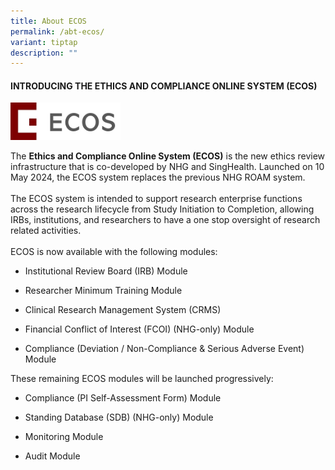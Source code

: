 ```yaml
---
title: About ECOS
permalink: /abt-ecos/
variant: tiptap
description: ""
---
```

<h4><strong>INTRODUCING THE ETHICS AND COMPLIANCE ONLINE SYSTEM&nbsp;(ECOS)</strong></h4>
<p></p>
<div class="isomer-image-wrapper">
<img style="width: 35%;" height="auto" width="100%" alt="" src="/images/ECOS Logo/ECOS_Logo_Sm.jpg">
</div>
<p></p>
<p></p>
<p>The <strong>Ethics and Compliance Online System (ECOS)</strong> is the new
ethics review infrastructure that is co-developed by NHG and SingHealth.
Launched on 10 May 2024, the ECOS system replaces the previous NHG ROAM
system.
<br>
<br>The ECOS system is intended to support research enterprise functions across
the research lifecycle from Study Initiation to Completion, allowing IRBs,
institutions, and researchers to have a one stop oversight of research
related activities.
<br>
<br>ECOS is now available with the following modules:</p>
<ul data-tight="true" class="tight">
<li>
<p>Institutional Review Board (IRB) Module</p>
</li>
<li>
<p>Researcher Minimum Training Module</p>
</li>
<li>
<p>Clinical Research Management System (CRMS)</p>
</li>
<li>
<p>Financial Conflict of Interest (FCOI) (NHG-only) Module</p>
</li>
<li>
<p>Compliance (Deviation / Non-Compliance &amp; Serious Adverse Event) Module</p>
</li>
</ul>
<p>These remaining ECOS modules will be launched progressively:</p>
<ul data-tight="true" class="tight">
<li>
<p>Compliance (PI Self-Assessment Form) Module</p>
</li>
<li>
<p>Standing Database (SDB) (NHG-only) Module</p>
</li>
<li>
<p>Monitoring Module</p>
</li>
<li>
<p>Audit Module</p>
</li>
</ul>
<p>
<br>
</p>
<p></p>